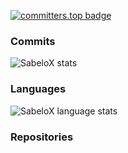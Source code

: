 [![committers.top badge](https://user-badge.committers.top/south_africa_private/SabeloX.svg)](https://user-badge.committers.top/south_africa_private/SabeloX)

### Commits
![SabeloX stats](https://github-readme-stats.vercel.app/api?username=SabeloX&count_private=true&show_icons=true&theme=tokyonight&hide_border=true&include_all_commits=false)

### Languages
![SabeloX language stats](https://github-readme-stats.vercel.app/api/top-langs/?username=SabeloX&theme=tokyonight&hide_border=true&langs_count=6&layout=compact)

### Repositories
